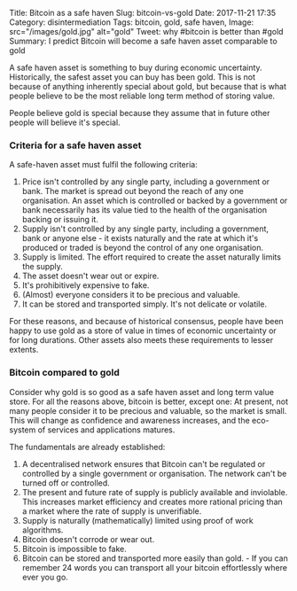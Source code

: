 Title: Bitcoin as a safe haven
Slug: bitcoin-vs-gold
Date: 2017-11-21 17:35
Category: disintermediation
Tags: bitcoin, gold, safe haven, 
Image: src="/images/gold.jpg" alt="gold"
Tweet: why #bitcoin is better than #gold
Summary: I predict Bitcoin will become a safe haven asset comparable to gold

A safe haven asset is something to buy during economic uncertainty. Historically, the safest asset you can buy has been gold. This is not because of anything inherently special about gold, but because that is what people believe to be the most reliable long term method of storing value. 

People believe gold is special because they assume that in future other people will believe it's special.

### Criteria for a safe haven asset

A safe-haven asset must fulfil the following criteria:

1. Price isn't controlled by any single party, including a government or bank. The market is spread out beyond the reach of any one organisation. An asset which is controlled or backed by a government or bank necessarily has its value tied to the health of the organisation backing or issuing it.
2. Supply isn't controlled by any single party, including a government, bank or anyone else - it exists naturally and the rate at which it's produced or traded is beyond the control of any one organisation. 
3. Supply is limited. The effort required to create the asset naturally limits the supply.
4. The asset doesn't wear out or expire.
5. It's prohibitively expensive to fake.
6. (Almost) everyone considers it to be precious and valuable.
7. It can be stored and transported simply. It's not delicate or volatile.

For these reasons, and because of historical consensus, people have been happy to use gold as a store of value in times of economic uncertainty or for long durations. Other assets also meets these requirements to lesser extents.

### Bitcoin compared to gold

Consider why gold is so good as a safe haven asset and long term value store. For all the reasons above, bitcoin is better, except one: At present, not many people consider it to be precious and valuable, so the market is small. This will change as confidence and awareness increases, and the eco-system of services and applications matures.

The fundamentals are already established:

1. A decentralised network ensures that Bitcoin can't be regulated or controlled by a single government or organisation. The network can't be turned off or controlled.
2. The present and future rate of supply is publicly available and inviolable. This increases market efficiency and creates more rational pricing than a market where the rate of supply is unverifiable.
3. Supply is naturally (mathematically) limited using proof of work algorithms. 
4. Bitcoin doesn't corrode or wear out.
5. Bitcoin is impossible to fake.
6. Bitcoin can be stored and transported more easily than gold. - If you can remember 24 words you can transport all your bitcoin effortlessly where ever you go. 

